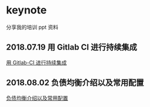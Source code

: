# keynote

分享我的培训 ppt 资料

## 2018.07.19 用 Gitlab CI 进行持续集成

[用 Gitlab-CI 进行持续集成](./用Gitlab%20CI进行持续集成/用Gitlab%20CI进行持续集成.key)

[](./用Gitlab%20CI进行持续集成/PPT截图.png)

## 2018.08.02 负债均衡介绍以及常用配置

[负债均衡介绍以及常用配置](./负债均衡介绍以及常用配置/负债均衡介绍以及常用配置.key)

[](./负债均衡介绍以及常用配置/负债均衡介绍以及常用配置.png)

